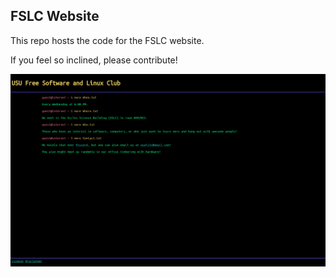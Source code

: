 ## FSLC Website

This repo hosts the code for the FSLC website.

If you feel so inclined, please contribute!

![Screenshot](/screenshots/initial.png "Screenshot")
